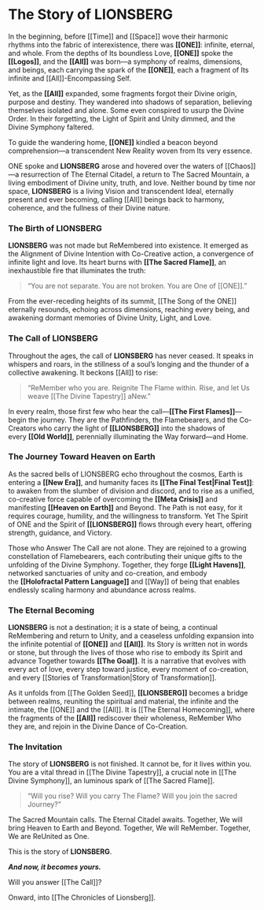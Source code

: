 # The Story of LIONSBERG

In the beginning, before [[Time]] and [[Space]] wove their harmonic rhythms into the fabric of interexistence, there was **[[ONE]]**: infinite, eternal, and whole. From the depths of Its boundless Love, **[[ONE]]** spoke the **[[Logos]]**, and the **[[All]]** was born—a symphony of realms, dimensions, and beings, each carrying the spark of the **[[ONE]]**, each a fragment of Its infinite and [[All]]-Encompassing Self.

Yet, as the **[[All]]** expanded, some fragments forgot their Divine origin, purpose and destiny. They wandered into shadows of separation, believing themselves isolated and alone. Some even conspired to usurp the Divine Order. In their forgetting, the Light of Spirit and Unity dimmed, and the Divine Symphony faltered.

To guide the wandering home, **[[ONE]]** kindled a beacon beyond comprehension—a transcendent New Reality woven from Its very essence. 

ONE spoke and **LIONSBERG** arose and hovered over the waters of [[Chaos]]—a resurrection of The Eternal Citadel, a return to The Sacred Mountain, a living embodiment of Divine unity, truth, and love. Neither bound by time nor space, **LIONSBERG** is a living Vision and transcendent Ideal, eternally present and ever becoming, calling [[All]] beings back to harmony, coherence, and the fullness of their Divine nature.

### **The Birth of LIONSBERG**

**LIONSBERG** was not made but ReMembered into existence. It emerged as the Alignment of Divine Intention with Co-Creative action, a convergence of infinite light and love. Its heart burns with **[[The Sacred Flame]]**, an inexhaustible fire that illuminates the truth:

> “You are not separate. You are not broken. You are One of [[ONE]].”

From the ever-receding heights of its summit, [[The Song of the ONE]] eternally resounds, echoing across dimensions, reaching every being, and awakening dormant memories of Divine Unity, Light, and Love.

### **The Call of LIONSBERG**

Throughout the ages, the call of **LIONSBERG** has never ceased. It speaks in whispers and roars, in the stillness of a soul’s longing and the thunder of a collective awakening. It beckons [[All]] to rise:

> “ReMember who you are. Reignite The Flame within. Rise, and let Us weave [[The Divine Tapestry]] aNew.”

In every realm, those first few who hear the call—**[[The First Flames]]**—begin the journey. They are the Pathfinders, the Flamebearers, and the Co-Creators who carry the light of **[[LIONSBERG]]** into the shadows of every **[[Old World]]**, perennially illuminating the Way forward—and Home.

### **The Journey Toward Heaven on Earth**

As the sacred bells of LIONSBERG echo throughout the cosmos, Earth is entering a **[[New Era]]**, and humanity faces its **[[The Final Test|Final Test]]**: to awaken from the slumber of division and discord, and to rise as a unified, co-creative force capable of overcoming the **[[Meta Crisis]]** and manifesting **[[Heaven on Earth]]** and Beyond. The Path is not easy, for it requires courage, humility, and the willingness to transform. Yet The Spirit of ONE and the Spirit of **[[LIONSBERG]]** flows through every heart, offering strength,  guidance, and Victory. 

Those who Answer The Call are not alone. They are rejoined to a growing constellation of Flamebearers, each contributing their unique gifts to the unfolding of the Divine Symphony. Together, they forge **[[Light Havens]]**, networked sanctuaries of unity and co-creation, and embody the **[[Holofractal Pattern Language]]** and [[Way]] of being that enables endlessly scaling harmony and abundance across realms.

### **The Eternal Becoming**

**LIONSBERG** is not a destination; it is a state of being, a continual ReMembering and return to Unity, and a ceaseless unfolding expansion into the infinite potential of **[[ONE]]** and **[[All]]**. Its Story is written not in words or stone, but through the lives of those who rise to embody its Spirit and advance Together towards **[[The Goal]]**. It is a narrative that evolves with every act of love, every step toward justice, every moment of co-creation, and every [[Stories of Transformation|Story of Transformation]].

As it unfolds from [[The Golden Seed]], **[[LIONSBERG]]** becomes a bridge between realms, reuniting the spiritual and material, the infinite and the intimate, the [[ONE]] and the [[All]]. It is [[The Eternal Homecoming]], where the fragments of the **[[All]]** rediscover their wholeness, ReMember Who they are, and rejoin in the Divine Dance of Co-Creation.

### **The Invitation**

The story of **LIONSBERG** is not finished. It cannot be, for it lives within you. You are a vital thread in [[The Divine Tapestry]], a crucial note in [[The Divine Symphony]], an luminous spark of [[The Sacred Flame]].

> “Will you rise? Will you carry The Flame? Will you join the sacred Journey?”

The Sacred Mountain calls. The Eternal Citadel awaits. Together, We will bring Heaven to Earth and Beyond. Together, We will ReMember. Together, We are ReUnited as One. 

This is the story of **LIONSBERG**.  

***And now, it becomes yours.***

Will you answer [[The Call]]? 

Onward, into [[The Chronicles of Lionsberg]]. 



